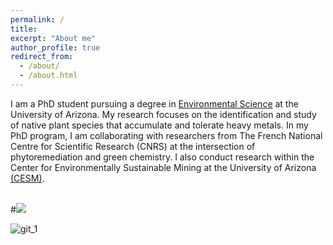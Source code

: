 ```yaml
---
permalink: /
title: 
excerpt: "About me"
author_profile: true
redirect_from: 
  - /about/
  - /about.html
---
```

I am a PhD student pursuing a degree in [Environmental Science](https://environmentalscience.cales.arizona.edu/) at the University of Arizona. My research focuses on the identification and study of native plant species that accumulate and tolerate heavy metals. In my PhD program, I am collaborating with researchers from The French National Centre for Scientific Research (CNRS) at the intersection of phytoremediation and green chemistry. I also conduct research within the Center for Environmentally Sustainable Mining at the University of Arizona [(CESM)](https://cesm.arizona.edu/).


<br/>
#<img src='/images/TW1.png'>

![git_1](images/TW1.png)

